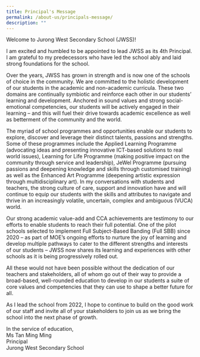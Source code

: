```yaml
---
title: Principal's Message
permalink: /about-us/principals-message/
description: ""
---
```

Welcome to Jurong West Secondary School (JWSS)!      
  

I am excited and humbled to be appointed to lead JWSS as its 4th Principal. I am grateful to my predecessors who have led the school ably and laid strong foundations for the school.    

  

Over the years, JWSS has grown in strength and is now one of the schools of choice in the community. We are committed to the holistic development of our students in the academic and non-academic curricula. These two domains are continually symbiotic and reinforce each other in our students’ learning and development. Anchored in sound values and strong social-emotional competencies, our students will be actively engaged in their learning – and this will fuel their drive towards academic excellence as well as betterment of the community and the world.   

  

The myriad of school programmes and opportunities enable our students to explore, discover and leverage their distinct talents, passions and strengths. Some of these programmes include the Applied Learning Programme (advocating ideas and presenting innovative ICT-based solutions to real world issues), Learning for Life Programme (making positive impact on the community through service and leadership), JeWel Programme (pursuing passions and deepening knowledge and skills through customised training) as well as the Enhanced Art Programme (deepening artistic expression through multidisciplinary art). In my conversations with students and teachers, the strong culture of care, support and innovation have and will continue to equip our students with the skills and attributes to navigate and thrive in an increasingly volatile, uncertain, complex and ambiguous (VUCA) world.       

  

Our strong academic value-add and CCA achievements are testimony to our efforts to enable students to reach their full potential. One of the pilot schools selected to implement Full Subject-Based Banding (Full SBB) since 2020 – as part of MOE’s ongoing efforts to nurture the joy of learning and develop multiple pathways to cater to the different strengths and interests of our students – JWSS now shares its learning and experiences with other schools as it is being progressively rolled out.    

  

All these would not have been possible without the dedication of our teachers and stakeholders, all of whom go out of their way to provide a broad-based, well-rounded education to develop in our students a suite of core values and competencies that they can use to shape a better future for all.    

  

As I lead the school from 2022, I hope to continue to build on the good work of our staff and invite all of your stakeholders to join us as we bring the school into the next phase of growth.    

  

In the service of education,  
Ms Tan Ming Ming  
Principal  
Jurong West Secondary School